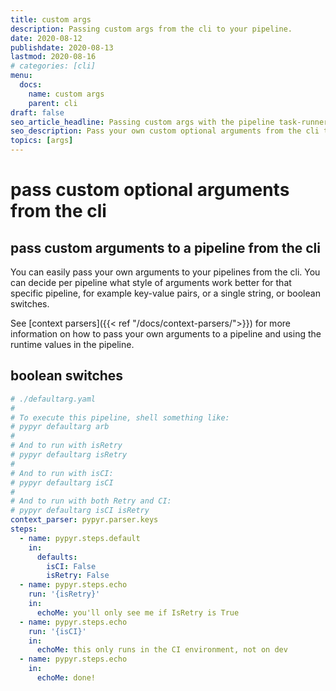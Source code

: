 ```yaml
---
title: custom args
description: Passing custom args from the cli to your pipeline.
date: 2020-08-12
publishdate: 2020-08-13
lastmod: 2020-08-16
# categories: [cli]
menu:
  docs:
    name: custom args
    parent: cli
draft: false
seo_article_headline: Passing custom args with the pipeline task-runner cli.
seo_description: Pass your own custom optional arguments from the cli to the task-runner pipeline & set your own default values.
topics: [args]
---
```

# pass custom optional arguments from the cli
## pass custom arguments to a pipeline from the cli
You can easily pass your own arguments to your pipelines from the cli. You can 
decide per pipeline what style of arguments work better for that specific
pipeline, for example key-value pairs, or a single string, or boolean switches.

See [context parsers]({{< ref "/docs/context-parsers/">}}) for more information
on how to pass your own arguments to a pipeline and using the runtime values in 
the pipeline.

## boolean switches
```yaml
# ./defaultarg.yaml
#
# To execute this pipeline, shell something like:
# pypyr defaultarg arb
#
# And to run with isRetry
# pypyr defaultarg isRetry
#
# And to run with isCI:
# pypyr defaultarg isCI
#
# And to run with both Retry and CI:
# pypyr defaultarg isCI isRetry
context_parser: pypyr.parser.keys
steps:
  - name: pypyr.steps.default
    in:
      defaults:
        isCI: False
        isRetry: False
  - name: pypyr.steps.echo
    run: '{isRetry}'
    in:
      echoMe: you'll only see me if IsRetry is True
  - name: pypyr.steps.echo
    run: '{isCI}'
    in:
      echoMe: this only runs in the CI environment, not on dev
  - name: pypyr.steps.echo
    in:
      echoMe: done!
```
